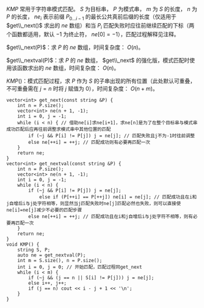 $KMP$ 常用于字符串模式匹配。 $S$  为目标串， $P$ 为模式串， $m$ 为 $S$ 的长度， $n$ 为 $P$ 的长度， $ne_i$ 表示前缀 $P_{0...i-1}$ 的最长公共真前后缀的长度（仅适用于 $get\\_next()$ 求出的 $ne$ 数组）和当 $P_i$ 匹配失败时应往前继续匹配的下标（两个函数都适用，默认 $-1$ 为终止符， $ne[0]=-1$），匹配过程解释见注释。

$get\\_next(P)$：求 $P$ 的 $ne$ 数组，时间复杂度： $O(n)$​。

$get\\_nextval(P)$：求 $P$ 的 $ne$ 数组， $get\\_next$ 的强化版，模式匹配时使用该函数求出的 $ne$ 数组，时间复杂度： $O(n)$。

$KMP()$：模式匹配过程，求 $P$ 作为 $S$ 的子串出现的所有位置（此处默认可重叠，不可重叠需在 $j = n$ 时将 $j$ 赋值为 $0$），时间复杂度： $O(n+m)$。

```en
vector<int> get_next(const string &P) {
    int n = P.size();
	vector<int> ne(n + 1, -1);
	int i = 0, j = -1;
	while (i < n) { // 借助ne[i]求ne[i+1]，求ne[n]是为了在整个目标串与模式串成功匹配后应再往前调整求模式串中其他位置的匹配
		if (~j && P[i] != P[j]) j = ne[j]; // 匹配失败且j不为-1时往前调整
		else ne[++i] = ++j; // 匹配成功则有必要再匹配一次
	}
    return ne;
}
vector<int> get_nextval(const string &P) {
    int n = P.size();
	vector<int> ne(n + 1, -1);
	int i = 0, j = -1;
	while (i < n) {
		if (~j && P[i] != P[j]) j = ne[j];
        	else if (P[++i] == P[++j]) ne[i] = ne[j]; // 匹配成功且在i和j自增后i与j处字符相等，则显然当j匹配失败时ne[j]匹配必然也失败，则可以直接使ne[i]=ne[j]减少不必要的匹配步骤
		else ne[++i] = ++j; // 匹配成功且在i和j自增后i与j处字符不相等，则有必要再匹配一次
	}
    return ne;
}
void KMP() {
    string S, P;
    auto ne = get_nextval(P);
    int m = S.size(), n = P.size();
    int i = 0, j = 0; // 开始匹配，匹配过程同get_next
    while (i < m) {
        if (~j && (j == n || S[i] != P[j])) j = ne[j];
        else i++, j++;
        if (j == n) cout << i - j + 1 << '\n';
    }
}
```

